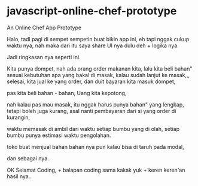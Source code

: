 # javascript-online-chef-prototype
An Online Chef App Prototype

Halo, tadi pagi di sempet sempetin buat bikin app ini, eh tapi nggak cukup waktu nya, nah maka dari itu saya share UI nya dulu deh + logika nya.

Jadi ringkasan nya seperti ini.

Kita punya dompet, nah ada orang order makanan kita, lalu kita beli bahan" sesuai kebutuhan apa yang bakal di masak, kalau sudah lanjut ke masak,,, selesai, kita jual ke yang order, dan duit bayaran kita masuk dompet,

pas kita beli bahan - bahan, Uang kita kepotong,

nah kalau pas mau masak, itu nggak harus punya bahan" yang lengkap, tetapi boleh juga kurang, asal nanti pembayaran dari si yang order di kurangin,

waktu memasak di ambil dari waktu setiap bumbu yang di olah, setiap bumbu punya estimasi waktu pengolahan.

toko buat menjual bahan bahan nya pun kalau bisa di taruh pada modal,

dan sebagai nya.

 

OK Selamat Coding, + balapan coding sama kakak yuk + keren keren'an hasil nya..

